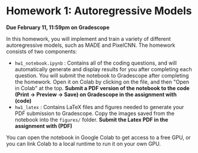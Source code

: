 # Homework 1: Autoregressive Models

**Due February 11, 11:59pm on Gradescope**

In this homework, you will implement and train a variety of different autoregressive models, such as MADE and PixelCNN. The homework consists of two components: 
* `hw1_notebook.ipynb` : Contains all of the coding questions, and will automatically generate and display results for you after completing each question. You will submit the notebook to Gradescope after completing the homework. Open it on Colab by clicking on the file, and then "Open in Colab" at the top. **Submit a PDF version of the notebook to the code (Print -> Preview -> Save) on Gradescope in the assignment with (code)**
* `hw1_latex` :  Contains LaTeX files and figures needed to generate your PDF submission to Gradescope. Copy the images saved from the notebook into the `figures/` folder.  **Submit the Latex PDF in the assignment with (PDF)**

You can open the notebook in Google Colab to get access to a free GPU, or you can link Colab to a local runtime to run it on your own GPU.  
